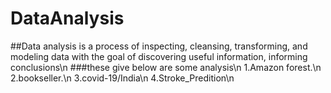 # DataAnalysis 
##Data analysis is a process of inspecting, cleansing, transforming, and modeling data with the goal of discovering useful information, informing conclusions\n
###these give below are some analysis\n
1.Amazon forest.\n
2.bookseller.\n
3.covid-19/India\n
4.Stroke_Predition\n

